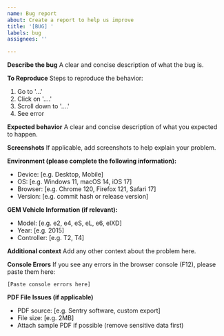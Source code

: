 ```yaml
---
name: Bug report
about: Create a report to help us improve
title: '[BUG] '
labels: bug
assignees: ''

---
```


**Describe the bug**
A clear and concise description of what the bug is.

**To Reproduce**
Steps to reproduce the behavior:
1. Go to '...'
2. Click on '....'
3. Scroll down to '....'
4. See error

**Expected behavior**
A clear and concise description of what you expected to happen.

**Screenshots**
If applicable, add screenshots to help explain your problem.

**Environment (please complete the following information):**
 - Device: [e.g. Desktop, Mobile]
 - OS: [e.g. Windows 11, macOS 14, iOS 17]
 - Browser: [e.g. Chrome 120, Firefox 121, Safari 17]
 - Version: [e.g. commit hash or release version]

**GEM Vehicle Information (if relevant):**
 - Model: [e.g. e2, e4, eS, eL, e6, elXD]
 - Year: [e.g. 2015]
 - Controller: [e.g. T2, T4]

**Additional context**
Add any other context about the problem here.

**Console Errors**
If you see any errors in the browser console (F12), please paste them here:
```
[Paste console errors here]
```

**PDF File Issues (if applicable)**
- PDF source: [e.g. Sentry software, custom export]
- File size: [e.g. 2MB]
- Attach sample PDF if possible (remove sensitive data first)